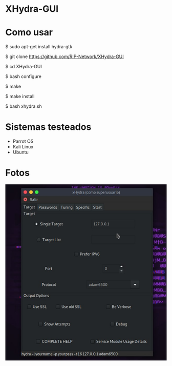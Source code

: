 # XHydra-GUI
# Como usar 

$ sudo apt-get install hydra-gtk

$ git clone https://github.com/RIP-Network/XHydra-GUI

$ cd XHydra-GUI

$ bash configure

$ make

$ make install

$ bash xhydra.sh

# Sistemas testeados

* Parrot OS
* Kali Linux
* Ubuntu

# Fotos
![Screenshot](xhydra0.png)
